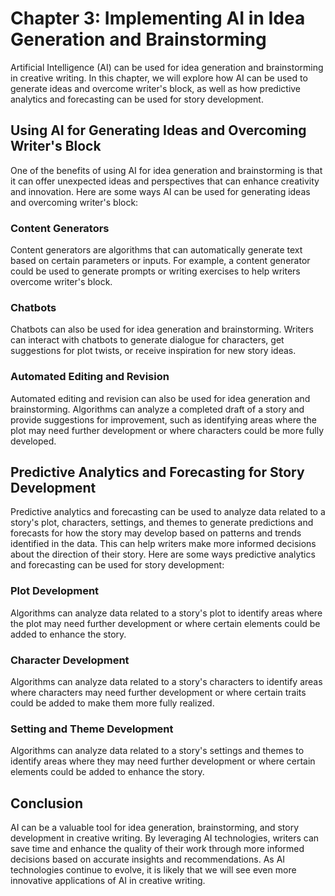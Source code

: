 Chapter 3: Implementing AI in Idea Generation and Brainstorming
===============================================================

Artificial Intelligence (AI) can be used for idea generation and brainstorming in creative writing. In this chapter, we will explore how AI can be used to generate ideas and overcome writer's block, as well as how predictive analytics and forecasting can be used for story development.

Using AI for Generating Ideas and Overcoming Writer's Block
-----------------------------------------------------------

One of the benefits of using AI for idea generation and brainstorming is that it can offer unexpected ideas and perspectives that can enhance creativity and innovation. Here are some ways AI can be used for generating ideas and overcoming writer's block:

### Content Generators

Content generators are algorithms that can automatically generate text based on certain parameters or inputs. For example, a content generator could be used to generate prompts or writing exercises to help writers overcome writer's block.

### Chatbots

Chatbots can also be used for idea generation and brainstorming. Writers can interact with chatbots to generate dialogue for characters, get suggestions for plot twists, or receive inspiration for new story ideas.

### Automated Editing and Revision

Automated editing and revision can also be used for idea generation and brainstorming. Algorithms can analyze a completed draft of a story and provide suggestions for improvement, such as identifying areas where the plot may need further development or where characters could be more fully developed.

Predictive Analytics and Forecasting for Story Development
----------------------------------------------------------

Predictive analytics and forecasting can be used to analyze data related to a story's plot, characters, settings, and themes to generate predictions and forecasts for how the story may develop based on patterns and trends identified in the data. This can help writers make more informed decisions about the direction of their story. Here are some ways predictive analytics and forecasting can be used for story development:

### Plot Development

Algorithms can analyze data related to a story's plot to identify areas where the plot may need further development or where certain elements could be added to enhance the story.

### Character Development

Algorithms can analyze data related to a story's characters to identify areas where characters may need further development or where certain traits could be added to make them more fully realized.

### Setting and Theme Development

Algorithms can analyze data related to a story's settings and themes to identify areas where they may need further development or where certain elements could be added to enhance the story.

Conclusion
----------

AI can be a valuable tool for idea generation, brainstorming, and story development in creative writing. By leveraging AI technologies, writers can save time and enhance the quality of their work through more informed decisions based on accurate insights and recommendations. As AI technologies continue to evolve, it is likely that we will see even more innovative applications of AI in creative writing.

